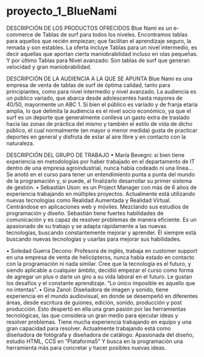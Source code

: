 # proyecto_1_BlueNami


DESCRIPCIÓN DE LOS PRODUCTOS OFRECIDOS
Blue Nami es un e-commerce de Tablas de surf para todos los niveles. Encontramos tablas para aquellos que recién empiezan; que facilitan el aprendizaje seguro,  la remada y son estables. La oferta incluye Tablas para un nivel intermedio, es decir aquellas que aportan cierta maniobrabilidad incluso en olas pequeñas. Y por último Tablas para Nivel avanzado: Son tablas de surf que generan velocidad y gran maniobrabilidad. 



DESCRIPCIÓN DE LA AUDIENCIA A LA QUE SE APUNTA
Blue Nami es una empresa de venta de tablas de surf de óptima calidad, tanto para principiantes, como para nivel intermedio y nivel avanzado. La audiencia es un público variado, que abarca desde adolescentes hasta mayores de 40/50, mayormente un ABC 1.
Si bien el público es variado y de franja etaria amplia, lo que delimita la audiencia es el nivel socio económico, ya que el surf es un deporte que generalmente conlleva un gasto extra de traslado hacia las zonas de práctica del mismo y también el estilo de vida de dicho público, el cual normalmente (en mayor o menor medida) gusta de practicar deportes en general y disfruta de estar al aire libre y en contacto con la naturaleza.



DESCRIPCIÓN DEL GRUPO DE TRABAJO
•	María Bevegni: si bien tiene experiencia en metodologías por haber trabajado en el departamento de IT dentro de una empresa agroindustrial, nunca había codeado ni una línea... Se anotó en el curso para tener un entendimiento punta a punta del mundo de la programación y, si puede, al finalizarlo desarrollar su primer sistema de gestión.
•	Sebastián Uson: es un Project Manager con más de 6 años de experiencia trabajando en múltiples proyectos. Actualmente está utilizando nuevas tecnologías como Realidad Aumentada y Realidad Virtual. Centrándose en aplicaciones web y móviles. Mezclando sus estudios de programación y diseño.
Sebastián tiene fuertes habilidades de comunicación y es capaz de resolver problemas de manera eficiente. Es un apasionado de su trabajo y se adapta rápidamente a las nuevas tecnologías, buscando constantemente mejorar y aprender. Él siempre está buscando nuevas tecnologías y usarlas para mejorar sus habilidades.

•	Soledad Guerra Decono: Profesora de inglés, trabaja en customer support en una empresa de venta de helicópteros, nunca había estado en contacto con la programación ni nada similar. Cree que la tecnología es el futuro, y siendo aplicable a cualquier ámbito, decidió empezar el curso como forma de agregar un  plus o  darle un giro a su vida laboral en el futuro. Le gustan los desafíos y el constante aprendizaje. “Lo único imposible es aquello que no intentas”.
•	Gina Zanol: Diseñadora de imagen y sonido, tiene experiencia en el mundo audiovisual, en donde se desempeñó en diferentes áreas, desde escritura de guiones, edición, sonido, producción y post producción.  Esto despertó en ella una gran pasión por las herramientas tecnológicas, las que considera un gran medio para ejecutar ideas y resolver problemas. Tiene mucha experiencia trabajando en equipo y una gran capacidad para resolver. Actualmente trabajando está como diseñadora de fotógrafa y diseñadora de catálogo. Apasionada del diseño, estudio HTML, CCS en “Plataforma5” Y busca en la programación una herramienta más para concretar y hacer posibles nuevas ideas.



